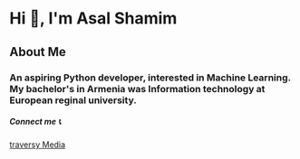 # Hi 🙋, I'm Asal Shamim

## About Me

### An aspiring Python developer, interested in Machine Learning. My bachelor's in Armenia was Information technology at European reginal university.

##### Connect me 📞
[traversy Media](https://www.linkedin.com/in/asal-s-6a19891b6/)

